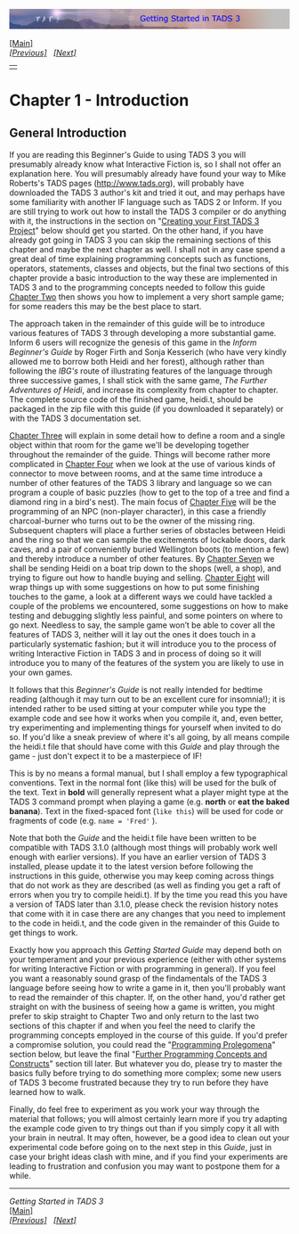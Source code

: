 ---
---
<div class="topbar">

[<img src="topbar.jpg" data-border="0" />](index.html)

</div>

<div class="main">

[\[Main\]](index.html)  
*[\[Previous\]](newchapterwithtext.html)
  [\[Next\]](creatingyourfirsttads3project.html)*

|     |
|:----|
|     |

  

# Chapter 1 - Introduction

## General Introduction

If you are reading this Beginner's Guide to using TADS 3 you will
presumably already know what Interactive Fiction is, so I shall not
offer an explanation here. You will presumably already have found your
way to Mike Roberts's TADS pages
(<a href="%20http://www.tads.org" target="_top">http://www.tads.org</a>),
will probably have downloaded the TADS 3 author's kit and tried it out,
and may perhaps have some familiarity with another IF language such as
TADS 2 or Inform. If you are still trying to work out how to install the
TADS 3 compiler or do anything with it, the instructions in the section
on "[Creating your First TADS 3
Project](creatingyourfirsttads3project.html)" below should get you
started. On the other hand, if you have already got going in TADS 3 you
can skip the remaining sections of this chapter and maybe the next
chapter as well. I shall not in any case spend a great deal of time
explaining programming concepts such as functions, operators,
statements, classes and objects, but the final two sections of this
chapter provide a basic introduction to the way these are implemented in
TADS 3 and to the programming concepts needed to follow this guide
[Chapter Two](chapter2.html) then shows you how to implement a very short
sample game; for some readers this may be the best place to start.

The approach taken in the remainder of this guide will be to introduce
various features of TADS 3 through developing a more substantial game.
Inform 6 users will recognize the genesis of this game in the *Inform
Beginner's Guide* by Roger Firth and Sonja Kesserich (who have very
kindly allowed me to borrow both Heidi and her forest), although rather
than following the *IBG's* route of illustrating features of the
language through three successive games, I shall stick with the same
game, *The Further Adventures of Heidi*, and increase its complexity
from chapter to chapter. The complete source code of the finished game,
heidi.t, should be packaged in the zip file with this guide (if you
downloaded it separately) or with the TADS 3 documentation set.

[Chapter Three](startinganewgame.html) will explain in some detail how to
define a room and a single object within that room for the game we'll be
developing together throughout the remainder of the guide. Things will
become rather more complicated in [Chapter Four](basictravel.html) when
we look at the use of various kinds of connector to move between rooms,
and at the same time introduce a number of other features of the TADS 3
library and language so we can program a couple of basic puzzles (how to
get to the top of a tree and find a diamond ring in a bird's nest). The
main focus of [Chapter Five](settingthescene.html) will be the
programming of an NPC (non-player character), in this case a friendly
charcoal-burner who turns out to be the owner of the missing ring.
Subsequent chapters will place a further series of obstacles between
Heidi and the ring so that we can sample the excitements of lockable
doors, dark caves, and a pair of conveniently buried Wellington boots
(to mention a few) and thereby introduce a number of other features. By
[Chapter Seven](lettherebelight.html) we shall be sending Heidi on a boat
trip down to the shops (well, a shop), and trying to figure out how to
handle buying and selling. [Chapter Eight](fillinginsomegaps.html) will
wrap things up with some suggestions on how to put some finishing
touches to the game, a look at a different ways we could have tackled a
couple of the problems we encountered, some suggestions on how to make
testing and debugging slightly less painful, and some pointers on where
to go next. Needless to say, the sample game won’t be able to cover all
the features of TADS 3, neither will it lay out the ones it does touch
in a particularly systematic fashion; but it will introduce you to the
process of writing Interactive Fiction in TADS 3 and in process of doing
so it will introduce you to many of the features of the system you are
likely to use in your own games.

It follows that this *Beginner's Guide* is not really intended for
bedtime reading (although it may turn out to be an excellent cure for
insomnia!); it is intended rather to be used sitting at your computer
while you type the example code and see how it works when you compile
it, and, even better, try experimenting and implementing things for
yourself when invited to do so. If you'd like a sneak preview of where
it's all going, by all means compile the heidi.t file that should have
come with this *Guide* and play through the game - just don't expect it
to be a masterpiece of IF!

This is by no means a formal manual, but I shall employ a few
typographical conventions. Text in the normal font (like this) will be
used for the bulk of the text. Text in **bold** will generally represent
what a player might type at the TADS 3 command prompt when playing a
game (e.g. **north** or **eat the baked banana**). Text in the
fixed-spaced font (`like this`) will be used for code or fragments of
code (e.g. `name = 'Fred'` ).

Note that both the *Guide* and the heidi.t file have been written to be
compatible with TADS 3.1.0 (although most things will probably work well
enough with earlier versions). If you have an earlier version of TADS 3
installed, please update it to the latest version before following the
instructions in this guide, otherwise you may keep coming across things
that do not work as they are described (as well as finding you get a
raft of errors when you try to compile heidi.t). If by the time you read
this you have a version of TADS later than 3.1.0, please check the
revision history notes that come with it in case there are any changes
that you need to implement to the code in heidi.t, and the code given in
the remainder of this Guide to get things to work.

Exactly how you approach this *Getting Started Guide* may depend both on
your temperament and your previous experience (either with other systems
for writing Interactive Fiction or with programming in general). If you
feel you want a reasonably sound grasp of the findamentals of the TADS 3
language before seeing how to write a game in it, then you'll probably
want to read the remainder of this chapter. If, on the other hand, you'd
rather get straight on with the business of seeing how a game is
written, you might prefer to skip straight to Chapter Two and only
return to the last two sections of this chapter if and when you feel the
need to clarify the programming concepts employed in the course of this
guide. If you'd prefer a compromise solution, you could read the
"[Programming Prolegomena](programmingprolegomena.html)" section below,
but leave the final "[Further Programming Concepts and
Constructs](furtherprogramming.html)" section till later. But whatever
you do, please try to master the basics fully before trying to do
something more complex; some new users of TADS 3 become frustrated
because they try to run before they have learned how to walk.

Finally, do feel free to experiment as you work your way through the
material that follows; you will almost certainly learn more if you try
adapting the example code given to try things out than if you simply
copy it all with your brain in neutral. It may often, however, be a good
idea to clean out your experimental code before going on to the next
step in this *Guide*, just in case your bright ideas clash with mine,
and if you find your experiments are leading to frustration and
confusion you may want to postpone them for a while.

------------------------------------------------------------------------

*Getting Started in TADS 3*  
[\[Main\]](index.html)  
*[\[Previous\]](newchapterwithtext.html)
  [\[Next\]](creatingyourfirsttads3project.html)*

</div>
